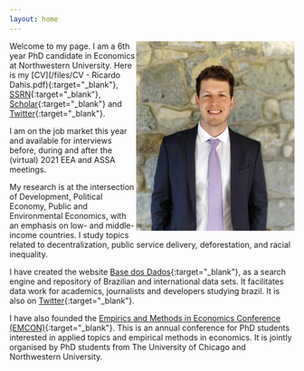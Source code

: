 ```yaml
---
layout: home
---
```


<img src="./files/pictures/profile.jpg" alt="profile" style="width: 280px;" align="right"  />

Welcome to my page. I am a 6th year PhD candidate in Economics at Northwestern University. Here is my [CV](/files/CV - Ricardo Dahis.pdf){:target="_blank"}, [SSRN](https://ssrn.com/author=2786164){:target="_blank"}, [Scholar](https://scholar.google.com/citations?user=iDi8BA8AAAAJ){:target="_blank"} and [Twitter](https://twitter.com/rdahis){:target="_blank"}.

I am on the job market this year and available for interviews before, during and after the (virtual) 2021 EEA and ASSA meetings.

My research is at the intersection of Development, Political Economy, Public and Environmental Economics, with an emphasis on low- and middle-income countries. I study topics related to decentralization, public service delivery, deforestation, and racial inequality.

I have created the website [Base dos Dados](http://www.basedosdados.org){:target="_blank"}, as a search engine and repository of Brazilian and international data sets. It facilitates data work for academics, journalists and developers studying brazil. It is also on [Twitter](https://twitter.com/basedosdados){:target="_blank"}.

I have also founded the [Empirics and Methods in Economics Conference (EMCON)](https://www.emconference.net/){:target="_blank"}. This is an annual conference for PhD students interested in applied topics and empirical methods in economics. It is jointly organised by PhD students from The University of Chicago and Northwestern University.
